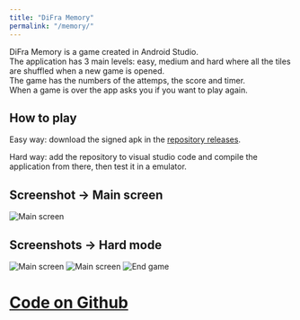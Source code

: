 ```yaml
---
title: "DiFra Memory"
permalink: "/memory/"
---
```

DiFra Memory is a game created in Android Studio.  
The application has 3 main levels: easy, medium and hard where all the tiles are shuffled when a new game is opened.  
The game has the numbers of the attemps, the score and timer.  
When a game is over the app asks you if you want to play again.

## How to play
Easy way: download the signed apk in the [repository releases](https://github.com/MarcoDiFrancesco/DiFraMemory/releases/latest).

Hard way: add the repository to visual studio code and compile the application from there, then test it in a emulator.

## Screenshot → Main screen
![Main screen](https://github.com/MarcoDiFrancesco/DiFraMemory/raw/master/assets/screenshot/MainScreen.png)

## Screenshots → Hard mode
![Main screen](https://github.com/MarcoDiFrancesco/DiFraMemory/raw/master/assets/screenshot/ChoiseCorrect.png)
![Main screen](https://github.com/MarcoDiFrancesco/DiFraMemory/raw/master/assets/screenshot/ChoiseNotCorrect.png)
![End game](https://github.com/MarcoDiFrancesco/DiFraMemory/raw/master/assets/screenshot/EndGame.png)

# [Code on Github](https://github.com/MarcoDiFrancesco/DiFraMemory)
